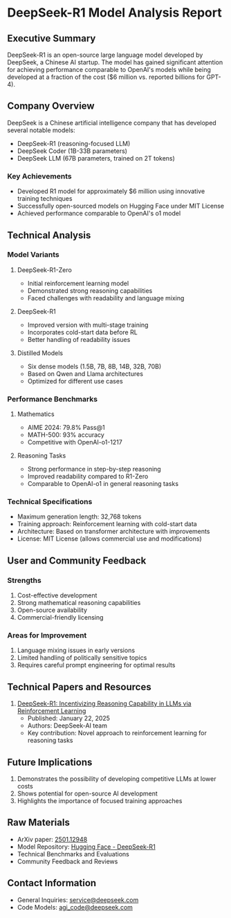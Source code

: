 # DeepSeek-R1 Model Analysis Report

## Executive Summary
DeepSeek-R1 is an open-source large language model developed by DeepSeek, a Chinese AI startup. The model has gained significant attention for achieving performance comparable to OpenAI's models while being developed at a fraction of the cost ($6 million vs. reported billions for GPT-4).

## Company Overview
DeepSeek is a Chinese artificial intelligence company that has developed several notable models:
- DeepSeek-R1 (reasoning-focused LLM)
- DeepSeek Coder (1B-33B parameters)
- DeepSeek LLM (67B parameters, trained on 2T tokens)

### Key Achievements
- Developed R1 model for approximately $6 million using innovative training techniques
- Successfully open-sourced models on Hugging Face under MIT License
- Achieved performance comparable to OpenAI's o1 model

## Technical Analysis

### Model Variants
1. DeepSeek-R1-Zero
   - Initial reinforcement learning model
   - Demonstrated strong reasoning capabilities
   - Faced challenges with readability and language mixing

2. DeepSeek-R1
   - Improved version with multi-stage training
   - Incorporates cold-start data before RL
   - Better handling of readability issues

3. Distilled Models
   - Six dense models (1.5B, 7B, 8B, 14B, 32B, 70B)
   - Based on Qwen and Llama architectures
   - Optimized for different use cases

### Performance Benchmarks
1. Mathematics
   - AIME 2024: 79.8% Pass@1
   - MATH-500: 93% accuracy
   - Competitive with OpenAI-o1-1217

2. Reasoning Tasks
   - Strong performance in step-by-step reasoning
   - Improved readability compared to R1-Zero
   - Comparable to OpenAI-o1 in general reasoning tasks

### Technical Specifications
- Maximum generation length: 32,768 tokens
- Training approach: Reinforcement learning with cold-start data
- Architecture: Based on transformer architecture with improvements
- License: MIT License (allows commercial use and modifications)

## User and Community Feedback

### Strengths
1. Cost-effective development
2. Strong mathematical reasoning capabilities
3. Open-source availability
4. Commercial-friendly licensing

### Areas for Improvement
1. Language mixing issues in early versions
2. Limited handling of politically sensitive topics
3. Requires careful prompt engineering for optimal results

## Technical Papers and Resources
1. [DeepSeek-R1: Incentivizing Reasoning Capability in LLMs via Reinforcement Learning](https://arxiv.org/abs/2501.12948)
   - Published: January 22, 2025
   - Authors: DeepSeek-AI team
   - Key contribution: Novel approach to reinforcement learning for reasoning tasks

## Future Implications
1. Demonstrates the possibility of developing competitive LLMs at lower costs
2. Shows potential for open-source AI development
3. Highlights the importance of focused training approaches

## Raw Materials
- ArXiv paper: [2501.12948](https://arxiv.org/abs/2501.12948)
- Model Repository: [Hugging Face - DeepSeek-R1](https://huggingface.co/deepseek-ai/deepseek-r1)
- Technical Benchmarks and Evaluations
- Community Feedback and Reviews

## Contact Information
- General Inquiries: service@deepseek.com
- Code Models: agi_code@deepseek.com
